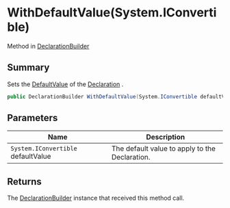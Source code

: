 # WithDefaultValue(System.IConvertible)

Method in [DeclarationBuilder](yarn.compiler.declarationbuilder.md)

## Summary

Sets the [DefaultValue](yarn.compiler.declaration.defaultvalue.md) of the [Declaration](yarn.compiler.declarationbuilder.declaration.md) .

```csharp
public DeclarationBuilder WithDefaultValue(System.IConvertible defaultValue)
```

## Parameters

| Name                               | Description                                    |
| ---------------------------------- | ---------------------------------------------- |
| `System.IConvertible` defaultValue | The default value to apply to the Declaration. |

## Returns

The [DeclarationBuilder](yarn.compiler.declarationbuilder.md) instance that received this method call.
